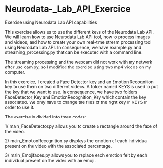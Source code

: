 # Neurodata-_Lab_API_Exercice
Exercise using Neurodata Lab API capabilities

This exercise allows us to use the different keys of the Neurodata Lab API. We will learn how to use Neurodata Lab API tool, how to process images and videos, and how to create your own real-time stream processing tool using Neurodata Lab API. In consequence, we have example.py and streaming_processing.py that can be executed with a command line.

The streaming processing and the webcam did not work with my network after use cam.py, so I modified the exercise using two mp4 videos on my computer. 

In this exercice, I created a Face Detector key and an Emotion Recognition key to use them on two different videos. A folder named KEYS is used to put the key that we want to use. In consequence, we have two folders FaceDetector_Key and EmotionRecognition_Key which contain the key associated. We only have to change the files of the right key in KEYS in order to use it.


The exercise is divided into three codes: 

1/ main_FaceDetector.py allows you to create a rectangle around the face of the video.

2/ main_EmotionRecognition.py displays the emotion of each individual present on the video with the associated percentage.

3/ main_Emojifaces.py allows you to replace each emotion felt by each individual present on the video with an emoji.
